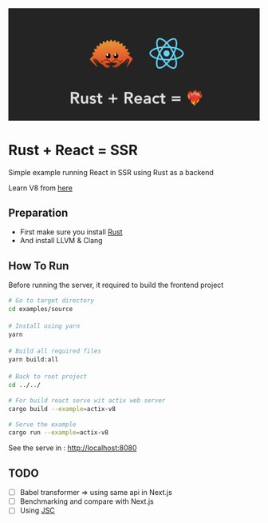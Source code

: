 <img src="./.github/images/banner.png">

# Rust + React = SSR
Simple example running React in SSR using Rust as a backend

Learn V8 from [here](https://github.com/denoland/rusty_v8/blob/main/examples/hello_world.rs)

## Preparation
- First make sure you install [Rust](https://www.rust-lang.org/)
- And install LLVM & Clang

## How To Run

Before running the server, it required to build the frontend project

```bash
# Go to target directory
cd examples/source

# Install using yarn
yarn 

# Build all required files
yarn build:all

# Back to root project
cd ../../
```

```bash
# For build react serve wit actix web server
cargo build --example=actix-v8
```

```bash
# Serve the example
cargo run --example=actix-v8
```

See the serve in : [http://localhost:8080](http://localhost:8080)

## TODO
- [ ] Babel transformer => using same api in Next.js
- [ ] Benchmarking and compare with Next.js
- [ ] Using [JSC](https://github.com/WebKit/WebKit/tree/main/Source/JavaScriptCore)